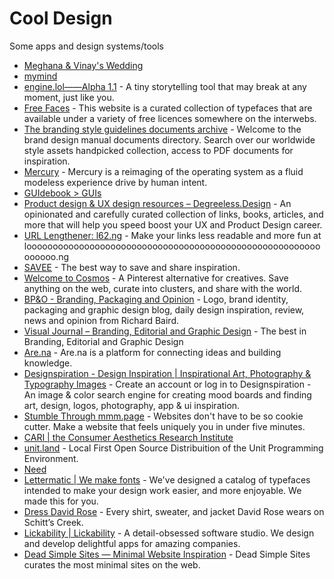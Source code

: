# Cool Design

Some apps and design systems/tools

- [Meghana & Vinay's Wedding](https://meghanawedsvinay.co.in/)
- [mymind](https://access.mymind.com/colors)
- [engine.lol——Alpha 1.1](https://engine.lol) - A tiny storytelling tool that may break at any moment, just like you.
- [Free Faces](https://www.freefaces.gallery/) - This website is a curated collection of typefaces that are available under a variety of free licences somewhere on the interwebs.
- [The branding style guidelines documents archive](https://brandingstyleguides.com/) - Welcome to the brand design manual documents directory. Search over our worldwide style assets handpicked collection, access to PDF documents for inspiration.
- [Mercury](https://www.mercuryos.com/) - Mercury is a reimaging of the operating system as a fluid modeless experience drive by human intent.
- [GUIdebook > GUIs](https://guidebookgallery.org/guis)
- [Product design & UX design resources – Degreeless.Design](https://www.degreeless.design/) - An opinionated and carefully curated collection of links, books, articles, and more that will help you speed boost your UX and Product Design career.
- [URL Lengthener: l62.ng](https://loooooooooooooooooooooooooooooooooooooooooooooooooooooooooooooo.ng/) - Make your links less readable and more fun at loooooooooooooooooooooooooooooooooooooooooooooooooooooooooooooo.ng
- [SAVEE](https://savee.it/) - The best way to save and share inspiration.
- [Welcome to Cosmos](https://www.cosmos.so/) - A Pinterest alternative for creatives. Save anything on the web, curate into clusters, and share with the world.
- [BP&O - Branding, Packaging and Opinion](https://bpando.org/) - Logo, brand identity, packaging and graphic design blog, daily design inspiration, review, news and opinion from Richard Baird.
- [Visual Journal – Branding, Editorial and Graphic Design](https://visualjournal.it/) - The best in Branding, Editorial and Graphic Design
- [Are.na](https://www.are.na/) - Are.na is a platform for connecting ideas and building knowledge.
- [Designspiration - Design Inspiration | Inspirational Art, Photography & Typography Images](https://www.designspiration.com/) - Create an account or log in to Designspiration - An image &amp; color search engine for creating mood boards and finding art, design, logos, photography, app &amp; ui inspiration.
- [Stumble Through mmm.page](https://build.mmm.page/explore) - Websites don't have to be so cookie cutter. Make a website that feels uniquely you in under five minutes.
- [CARI | the Consumer Aesthetics Research Institute](https://cari.institute/)
- [unit.land](https://unit.land/) - Local First Open Source Distribuition of the Unit Programming Environment.
- [Need](https://www.need.app/)
- [Lettermatic | We make fonts](https://lettermatic.com/) - We've designed a catalog of typefaces intended to make your design work easier, and more enjoyable. We made this for you.
- [Dress David Rose](https://davidrose.style/) - Every shirt, sweater, and jacket David Rose wears on Schitt’s Creek.
- [Lickability | Lickability](https://lickability.com/) - A detail-obsessed software studio. We design and develop delightful apps for amazing companies.
- [Dead Simple Sites — Minimal Website Inspiration](https://deadsimplesites.com) - Dead Simple Sites curates the most minimal sites on the web.